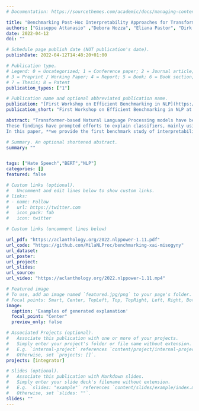 ```yaml
---
# Documentation: https://sourcethemes.com/academic/docs/managing-content/

title: "Benchmarking Post-Hoc Interpretability Approaches for Transformer-based Misogyny Detection"
authors: ["Giuseppe Attanasio" ,"Debora Nozza", "Eliana Pastor", "Dirk Hovy"]
date: 2022-04-12
doi: ""

# Schedule page publish date (NOT publication's date).
publishDate: 2022-04-12T14:48:20+01:00

# Publication type.
# Legend: 0 = Uncategorized; 1 = Conference paper; 2 = Journal article;
# 3 = Preprint / Working Paper; 4 = Report; 5 = Book; 6 = Book section;
# 7 = Thesis; 8 = Patent
publication_types: ["1"]

# Publication name and optional abbreviated publication name.
publication: "[First Workshop on Efficient Benchmarking in NLP](https://nlp-power.github.io/)"
publication_short: "First Workshop on Efficient Benchmarking in NLP at ACL 2022"

abstract: "Transformer-based Natural Language Processing models have become the standard for hate speech detection. However, the unconscious use of these techniques for such a critical task comes with negative consequences. Various works have demonstrated that hate speech classifiers are biased.
These findings have prompted efforts to explain classifiers, mainly using attribution methods.
In this paper, **we provide the first benchmark study of interpretability approaches for hate speech detection**. We cover four post-hoc token attribution approaches to explain the predictions of Transformer-based misogyny classifiers in English and Italian. Further, we compare generated attributions to attention analysis.  We find that only two algorithms provide faithful explanations aligned with human expectations. Gradient-based methods and attention, however, show inconsistent outputs, making their value for explanations questionable for hate speech detection tasks."

# Summary. An optional shortened abstract.
summary: ""


tags: ["Hate Speech","BERT","NLP"]
categories: []
featured: false

# Custom links (optional).
#   Uncomment and edit lines below to show custom links.
# links:
# - name: Follow
#   url: https://twitter.com
#   icon_pack: fab
#   icon: twitter

# Custom links (uncomment lines below)

url_pdf: "https://aclanthology.org/2022.nlppower-1.11.pdf"
url_code: "https://github.com/MilaNLProc/benchmarking-xai-misogyny"
url_dataset:
url_poster:
url_project:
url_slides:
url_source:
url_video: "https://aclanthology.org/2022.nlppower-1.11.mp4"

# Featured image
# To use, add an image named `featured.jpg/png` to your page's folder.
# Focal points: Smart, Center, TopLeft, Top, TopRight, Left, Right, BottomLeft, Bottom, BottomRight.
image:
  caption: 'Examples of generated explanation'
  focal_point: "Center"
  preview_only: false

# Associated Projects (optional).
#   Associate this publication with one or more of your projects.
#   Simply enter your project's folder or file name without extension.
#   E.g. `internal-project` references `content/project/internal-project/index.md`.
#   Otherwise, set `projects: []`.
projects: [integrator]

# Slides (optional).
#   Associate this publication with Markdown slides.
#   Simply enter your slide deck's filename without extension.
#   E.g. `slides: "example"` references `content/slides/example/index.md`.
#   Otherwise, set `slides: ""`.
slides: ""
---
```

